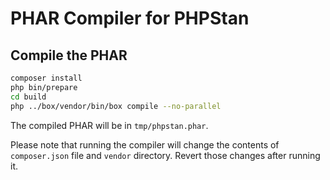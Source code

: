 # PHAR Compiler for PHPStan

## Compile the PHAR

```bash
composer install
php bin/prepare
cd build
php ../box/vendor/bin/box compile --no-parallel
```

The compiled PHAR will be in `tmp/phpstan.phar`.

Please note that running the compiler will change the contents of `composer.json` file and `vendor` directory. Revert those changes after running it.
